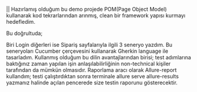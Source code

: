 || Hazırlamış olduğum bu demo projede POM(Page Object Model) kullanarak kod tekrarlarından arınmış, clean bir framework yapısı kurmayı hedefledim.

Bu doğrultuda;

Biri Login diğerleri ise Sipariş sayfalarıyla ilgili 3 seneryo yazdım.
Bu seneryoları Cucumber çerçevesini kullanarak Gherkin language ile tasarladım.
Kullanmış olduğum bu dilin avantajlarından birisi; test adımlarına baktığınız zaman yapılan işin anlaşılabilirliğinin non-technical kişiler tarafından da mümkün olmasıdır.
Raporlama aracı olarak Allure-report kullandım; testi çalıştırdıktan sonra terminale allure serve allure-results yazmanız halinde açılan pencerede size testin raporunu gösterecektir.
